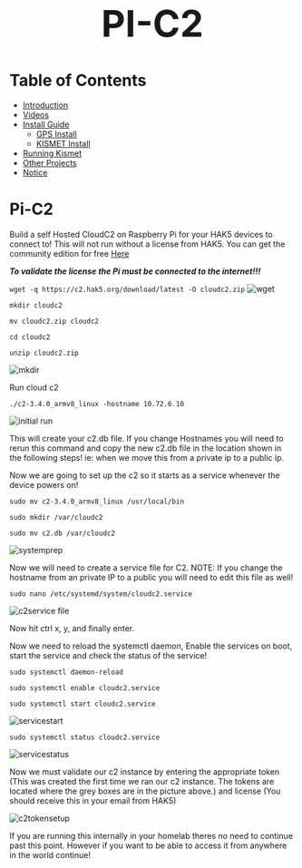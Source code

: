 <h1 style='font-size: 65px'; align="center">PI-C2</h1>

<h1>Table of Contents</h1>

- [Introduction](#doc_introduction)
- [Videos](#doc_vids)
- [Install Guide](#doc_install)
    - [GPS Install](#gps_install)
    - [KISMET Install](#kismet_install)
- [Running Kismet](#undecided_running)
- [Other Projects](#doc_Other)
- [Notice](#doc_statement)

# Pi-C2 <a name = "doc_introduction"></a>

Build a self Hosted CloudC2 on Raspberry Pi for your HAK5 devices to connect to! This will not run without a license from HAK5. You can get the community edition for free [Here](https://shop.hak5.org/products/c2#c2-versions) 

***To validate the license the Pi must be connected to the internet!!!***

```wget -q https://c2.hak5.org/download/latest -O cloudc2.zip```
![wget](https://github.com/user-attachments/assets/e7bfc623-f58c-4e9b-af1c-c00e91594ca0)

```mkdir cloudc2```

```mv cloudc2.zip cloudc2```

```cd cloudc2```

```unzip cloudc2.zip```

![mkdir](https://github.com/user-attachments/assets/68a01e05-5b97-4e3f-a09e-ca89b80d8f36)

Run cloud c2

```./c2-3.4.0_armv8_linux -hostname 10.72.6.10```

![initial run](https://github.com/user-attachments/assets/10704980-9a2a-4d0f-9978-0498982589e4)

This will create your c2.db file. If you change Hostnames you will need to rerun this command 
and copy the new c2.db file in the location shown in the following steps!
ie: when we move this from a private ip to a public ip.

Now we are going to set up the c2 so it starts as a service whenever the device powers on!

```sudo mv c2-3.4.0_armv8_linux /usr/local/bin```

```sudo mkdir /var/cloudc2```

```sudo mv c2.db /var/cloudc2```

![systemprep](https://github.com/user-attachments/assets/bd69c2f1-2e1b-4193-8df0-ac9bfab9615a)

Now we will need to create a service file for C2.
NOTE: If you change the hostname from an private IP to a public you will need to edit this file as well!

```sudo nano /etc/systemd/system/cloudc2.service```

![c2service file](https://github.com/user-attachments/assets/b80d7aee-1c3b-43b8-995d-c9df77962824)

Now hit ctrl x, y, and finally enter.

Now we need to reload the systemctl daemon, Enable the services on boot, start the service and check the status of the service!

```sudo systemctl daemon-reload```

```sudo systemctl enable cloudc2.service```

```sudo systemctl start cloudc2.service```

![servicestart](https://github.com/user-attachments/assets/a775e018-5f1e-4c9b-ac70-3d8ddf5294f7)

```sudo systemctl status cloudc2.service```

![servicestatus](https://github.com/user-attachments/assets/feb5c4ac-37a4-421e-8be9-3b50c95d7374)

Now we must validate our c2 instance by entering the appropriate token (This was created the first time we ran our c2 instance.  The tokens are located where the grey boxes are in the picture above.) and license (You should receive this in your email from HAK5)

![c2tokensetup](https://github.com/user-attachments/assets/a5a1a9bc-266a-46ab-bd7d-6a775760fa3c)

If you are running this internally in your homelab theres no need to continue past this point. However if you want to be able to access it from anywhere in the world continue!
